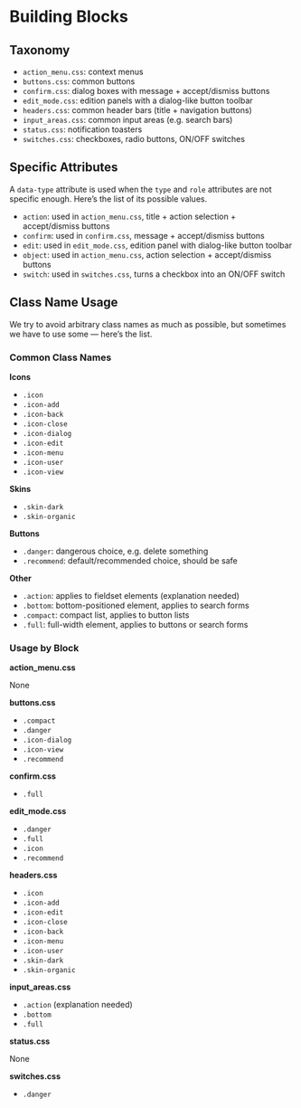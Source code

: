 Building Blocks
===============

Taxonomy
--------

* `action_menu.css`: context menus
* `buttons.css`: common buttons
* `confirm.css`: dialog boxes with message + accept/dismiss buttons
* `edit_mode.css`: edition panels with a dialog-like button toolbar
* `headers.css`: common header bars (title + navigation buttons)
* `input_areas.css`: common input areas (e.g. search bars)
* `status.css`: notification toasters
* `switches.css`: checkboxes, radio buttons, ON/OFF switches


Specific Attributes
-------------------

A `data-type` attribute is used when the `type` and `role` attributes are not specific enough. Here’s the list of its possible values.

* `action`: used in `action_menu.css`, title + action selection + accept/dismiss buttons
* `confirm`: used in `confirm.css`, message + accept/dismiss buttons
* `edit`: used in `edit_mode.css`, edition panel with dialog-like button toolbar
* `object`: used in `action_menu.css`, action selection + accept/dismiss buttons
* `switch`: used in `switches.css`, turns a checkbox into an ON/OFF switch


Class Name Usage
----------------

We try to avoid arbitrary class names as much as possible, but sometimes we have to use some — here’s the list.

### Common Class Names

**Icons**

* `.icon`
* `.icon-add`
* `.icon-back`
* `.icon-close`
* `.icon-dialog`
* `.icon-edit`
* `.icon-menu`
* `.icon-user`
* `.icon-view`

**Skins**

* `.skin-dark`
* `.skin-organic`

**Buttons**

* `.danger`: dangerous choice, e.g. delete something
* `.recommend`: default/recommended choice, should be safe

**Other**

* `.action`: applies to fieldset elements (explanation needed)
* `.bottom`: bottom-positioned element, applies to search forms
* `.compact`: compact list, applies to button lists
* `.full`: full-width element, applies to buttons or search forms

### Usage by Block

**action_menu.css**

None

**buttons.css**

* `.compact`
* `.danger`
* `.icon-dialog`
* `.icon-view`
* `.recommend`

**confirm.css**

* `.full`

**edit_mode.css**

* `.danger`
* `.full`
* `.icon`
* `.recommend`

**headers.css**

* `.icon`
* `.icon-add`
* `.icon-edit`
* `.icon-close`
* `.icon-back`
* `.icon-menu`
* `.icon-user`
* `.skin-dark`
* `.skin-organic`

**input_areas.css**

* `.action` (explanation needed)
* `.bottom`
* `.full`

**status.css**

None

**switches.css**

* `.danger`

